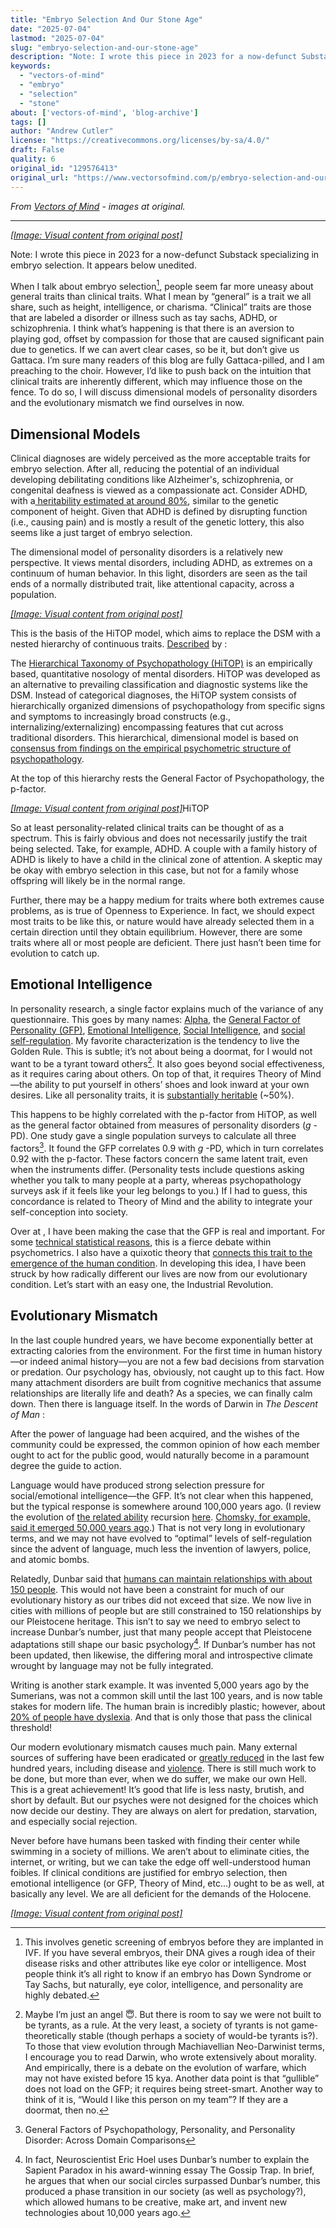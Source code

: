 ```yaml
---
title: "Embryo Selection And Our Stone Age"
date: "2025-07-04"
lastmod: "2025-07-04"
slug: "embryo-selection-and-our-stone-age"
description: "Note: I wrote this piece in 2023 for a now-defunct Substack specializing in embryo selection. It appears below unedited."
keywords:
  - "vectors-of-mind"
  - "embryo"
  - "selection"
  - "stone"
about: ['vectors-of-mind', 'blog-archive']
tags: []
author: "Andrew Cutler"
license: "https://creativecommons.org/licenses/by-sa/4.0/"
draft: False
quality: 6
original_id: "129576413"
original_url: "https://www.vectorsofmind.com/p/embryo-selection-and-our-stone-age"
---
```

*From [Vectors of Mind](https://www.vectorsofmind.com/p/embryo-selection-and-our-stone-age) - images at original.*

---

[*[Image: Visual content from original post]*](https://substackcdn.com/image/fetch/$s_!scvA!,f_auto,q_auto:good,fl_progressive:steep/https%3A%2F%2Fsubstack-post-media.s3.amazonaws.com%2Fpublic%2Fimages%2F2a51ac59-ef18-432d-a73e-b0702fe84b6c_1024x1024.png)

Note: I wrote this piece in 2023 for a now-defunct Substack specializing in embryo selection. It appears below unedited.

When I talk about embryo selection[^1], people seem far more uneasy about general traits than clinical traits. What I mean by “general” is a trait we all share, such as height, intelligence, or charisma. “Clinical” traits are those that are labeled a disorder or illness such as tay sachs, ADHD, or schizophrenia. I think what’s happening is that there is an aversion to playing god, offset by compassion for those that are caused significant pain due to genetics. If we can avert clear cases, so be it, but don’t give us Gattaca. I’m sure many readers of this blog are fully Gattaca-pilled, and I am preaching to the choir. However, I’d like to push back on the intuition that clinical traits are inherently different, which may influence those on the fence. To do so, I will discuss dimensional models of personality disorders and the evolutionary mismatch we find ourselves in now.

## Dimensional Models


Clinical diagnoses are widely perceived as the more acceptable traits for embryo selection. After all, reducing the potential of an individual developing debilitating conditions like Alzheimer's, schizophrenia, or congenital deafness is viewed as a compassionate act. Consider ADHD, with a[ heritability estimated at around 80%](https://www.ncbi.nlm.nih.gov/pmc/articles/PMC7046577/#:~:text=Heritability%20in%20ADHD&text=According%20to%20a%20recent%20meta,about%2080%25\)%20%5B6%5D.), similar to the genetic component of height. Given that ADHD is defined by disrupting function (i.e., causing pain) and is mostly a result of the genetic lottery, this also seems like a just target of embryo selection. 

The dimensional model of personality disorders is a relatively new perspective. It views mental disorders, including ADHD, as extremes on a continuum of human behavior. In this light, disorders are seen as the tail ends of a normally distributed trait, like attentional capacity, across a population.

[*[Image: Visual content from original post]*](https://substackcdn.com/image/fetch/$s_!gwJo!,f_auto,q_auto:good,fl_progressive:steep/https%3A%2F%2Fsubstack-post-media.s3.amazonaws.com%2Fpublic%2Fimages%2F67771c5a-29a7-4979-aee6-6ca616d939d1_515x455.png)

This is the basis of the HiTOP model, which aims to replace the DSM with a nested hierarchy of continuous traits. [Described](https://awaisaftab.substack.com/p/common-misconceptions-about-the-clinical) by  :

The [Hierarchical Taxonomy of Psychopathology (HiTOP)](https://renaissance.stonybrookmedicine.edu/HITOP) is an empirically based, quantitative nosology of mental disorders. HiTOP was developed as an alternative to prevailing classification and diagnostic systems like the DSM. Instead of categorical diagnoses, the HiTOP system consists of hierarchically organized dimensions of psychopathology from specific signs and symptoms to increasingly broad constructs (e.g., internalizing/externalizing) encompassing features that cut across traditional disorders. This hierarchical, dimensional model is based on [consensus from findings on the empirical psychometric structure of psychopathology](https://www.cambridge.org/core/journals/psychological-medicine/article/abs/metaanalysis-of-structural-evidence-for-the-hierarchical-taxonomy-of-psychopathology-hitop-model/E6A11956D6900DA3C4EBD5CC832EBAD6).

At the top of this hierarchy rests the General Factor of Psychopathology, the p-factor.

[*[Image: Visual content from original post]*](https://substackcdn.com/image/fetch/$s_!1RXz!,f_auto,q_auto:good,fl_progressive:steep/https%3A%2F%2Fsubstack-post-media.s3.amazonaws.com%2Fpublic%2Fimages%2F5faac8bc-eff8-430a-bfd7-e4c8f16c805b_2999x1684.png)HiTOP

So at least personality-related clinical traits can be thought of as a spectrum. This is fairly obvious and does not necessarily justify the trait being selected. Take, for example, ADHD. A couple with a family history of ADHD is likely to have a child in the clinical zone of attention. A skeptic may be okay with embryo selection in this case, but not for a family whose offspring will likely be in the normal range.

Further, there may be a happy medium for traits where both extremes cause problems, as is true of Openness to Experience. In fact, we should expect most traits to be like this, or nature would have already selected them in a certain direction until they obtain equilibrium. However, there are some traits where all or most people are deficient. There just hasn’t been time for evolution to catch up. 

## Emotional Intelligence


In personality research, a single factor explains much of the variance of any questionnaire. This goes by many names: [Alpha](https://psycnet.apa.org/record/1997-42257-010), the [General Factor of Personality (GFP)](https://www.sciencedirect.com/science/article/abs/pii/S0092656607000256), [Emotional Intelligence](https://psycnet.apa.org/record/2016-55071-001), [Social Intelligence](https://www.sciencedirect.com/science/article/abs/pii/S0191886916303774), and [social self-regulation](https://www.sciencedirect.com/science/article/abs/pii/S0191886920307352). My favorite characterization is the tendency to live the Golden Rule. This is subtle; it’s not about being a doormat, for I would not want to be a tyrant toward others[^2]. It also goes beyond social effectiveness, as it requires caring about others. On top of that, it requires Theory of Mind—the ability to put yourself in others’ shoes and look inward at your own desires. Like all personality traits, it is [substantially heritable](https://pubmed.ncbi.nlm.nih.gov/19456217/) (~50%).

This happens to be highly correlated with the p-factor from HiTOP, as well as the general factor obtained from measures of personality disorders (_g_ -PD). One study gave a single population surveys to calculate all three factors[^3]. It found the GFP correlates 0.9 with _g_ -PD, which in turn correlates 0.92 with the p-factor. These factors concern the same latent trait, even when the instruments differ. (Personality tests include questions asking whether you talk to many people at a party, whereas psychopathology surveys ask if it feels like your leg belongs to you.) If I had to guess, this concordance is related to Theory of Mind and the ability to integrate your self-conception into society.

Over at  , I have been making the case that the GFP is real and important. For some [technical statistical reasons](https://www.vectorsofmind.com/p/primary-factor-of-personality-part), this is a fierce debate within psychometrics. I also have a quixotic theory that [connects this trait to the emergence of the human condition](https://www.vectorsofmind.com/p/the-ai-basis-of-the-eve-theory-of). In developing this idea, I have been struck by how radically different our lives are now from our evolutionary condition. Let’s start with an easy one, the Industrial Revolution.

## Evolutionary Mismatch


In the last couple hundred years, we have become exponentially better at extracting calories from the environment. For the first time in human history—or indeed animal history—you are not a few bad decisions from starvation or predation. Our psychology has, obviously, not caught up to this fact. How many attachment disorders are built from cognitive mechanics that assume relationships are literally life and death? As a species, we can finally calm down. Then there is language itself. In the words of Darwin in _The Descent of Man_ :

After the power of language had been acquired, and the wishes of the community could be expressed, the common opinion of how each member ought to act for the public good, would naturally become in a paramount degree the guide to action.

Language would have produced strong selection pressure for social/emotional intelligence—the GFP. It’s not clear when this happened, but the typical response is somewhere around 100,000 years ago. (I review the evolution of [the related ability](https://www.vectorsofmind.com/p/deja-you-the-recursive-construction) recursion [here](https://www.vectorsofmind.com/p/when-did-recursion-evolve). [Chomsky, for example, said it emerged 50,000 years ago](https://www.vectorsofmind.com/i/114633005/years-ago-chomsky).) That is not very long in evolutionary terms, and we may not have evolved to “optimal” levels of self-regulation since the advent of language, much less the invention of lawyers, police, and atomic bombs.

Relatedly, Dunbar said that [humans can maintain relationships with about 150 people](https://en.wikipedia.org/wiki/Dunbar%27s_number). This would not have been a constraint for much of our evolutionary history as our tribes did not exceed that size. We now live in cities with millions of people but are still constrained to 150 relationships by our Pleistocene heritage. This isn’t to say we need to embryo select to increase Dunbar’s number, just that many people accept that Pleistocene adaptations still shape our basic psychology[^4]. If Dunbar’s number has not been updated, then likewise, the differing moral and introspective climate wrought by language may not be fully integrated. 

Writing is another stark example. It was invented 5,000 years ago by the Sumerians, was not a common skill until the last 100 years, and is now table stakes for modern life. The human brain is incredibly plastic; however, about [20% of people have dyslexia](http://dyslexiahelp.umich.edu/parents/learn-about-dyslexia/what-is-dyslexia/debunking-common-myths-about-dyslexia#:~:text=It%20is%20one%20of%20the,may%20experience%20it%20more%20severely). And that is only those that pass the clinical threshold!

Our modern evolutionary mismatch causes much pain. Many external sources of suffering have been eradicated or [greatly reduced](https://ourworldindata.org/life-expectancy) in the last few hundred years, including disease and [violence](https://www.ted.com/talks/steven_pinker_the_surprising_decline_in_violence). There is still much work to be done, but more than ever, when we do suffer, we make our own Hell. This is a great achievement! It’s good that life is less nasty, brutish, and short by default. But our psyches were not designed for the choices which now decide our destiny. They are always on alert for predation, starvation, and especially social rejection.

Never before have humans been tasked with finding their center while swimming in a society of millions. We aren’t about to eliminate cities, the internet, or writing, but we can take the edge off well-understood human foibles. If clinical conditions are justified for embryo selection, then emotional intelligence (or GFP, Theory of Mind, etc...) ought to be as well, at basically any level. We are all deficient for the demands of the Holocene.

[*[Image: Visual content from original post]*](https://substackcdn.com/image/fetch/$s_!NJY_!,f_auto,q_auto:good,fl_progressive:steep/https%3A%2F%2Fsubstack-post-media.s3.amazonaws.com%2Fpublic%2Fimages%2F34a0e911-1293-42af-8811-1f8257943dd8_515x455.png)

[^1]: This involves genetic screening of embryos before they are implanted in IVF. If you have several embryos, their DNA gives a rough idea of their disease risks and other attributes like eye color or intelligence. Most people think it’s all right to know if an embryo has Down Syndrome or Tay Sachs, but naturally, eye color, intelligence, and personality are highly debated.

[^2]: Maybe I’m just an angel 😇. But there is room to say we were not built to be tyrants, as a rule. At the very least, a society of tyrants is not game-theoretically stable (though perhaps a society of would-be tyrants is?). To those that view evolution through Machiavellian Neo-Darwinist terms, I encourage you to read Darwin, who wrote extensively about morality. And empirically, there is a debate on the evolution of warfare, which may not have existed before 15 kya. Another data point is that “gullible” does not load on the GFP; it requires being street-smart. Another way to think of it is, “Would I like this person on my team”? If they are a doormat, then no.

[^3]: General Factors of Psychopathology, Personality, and Personality Disorder: Across Domain Comparisons

[^4]: In fact, Neuroscientist Eric Hoel uses Dunbar’s number to explain the Sapient Paradox in his award-winning essay The Gossip Trap. In brief, he argues that when our social circles surpassed Dunbar’s number, this produced a phase transition in our society (as well as psychology?), which allowed humans to be creative, make art, and invent new technologies about 10,000 years ago.
